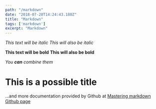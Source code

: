 ```yaml
---
path: "/markdown"
date: "2018-07-20T14:24:43.180Z"
title: "Markdown"
tags: ['markdown']
excerpt: "Markdown"
---
```


*This text will be italic*
_This will also be italic_

**This text will be bold**
__This will also be bold__

_You **can** combine them_

# This is a possible title

...and more documentation provided by Github at
[Mastering markdown Github page](https://guides.github.com/features/mastering-markdown/#what)